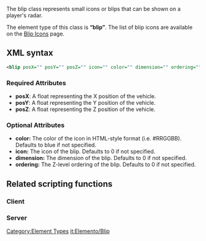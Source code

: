The blip class represents small icons or blips that can be shown on a player's radar.

The element type of this class is **“blip”**. The list of blip icons are available on the [Blip Icons](/docs/blip_icons.md "wikilink") page.

XML syntax
----------

``` xml
<blip posX="" posY="" posZ="" icon="" color="" dimension="" ordering=""/>
```

### Required Attributes

-   **posX**: A float representing the X position of the vehicle.
-   **posY**: A float representing the Y position of the vehicle.
-   **posZ**: A float representing the Z position of the vehicle.

### Optional Attributes

-   **color:** The color of the icon in HTML-style format (i.e. \#RRGGBB). Defaults to blue if not specified.
-   **icon:** The icon of the blip. Defaults to 0 if not specified.
-   **dimension:** The dimension of the blip. Defaults to 0 if not specified.
-   **ordering:** The Z-level ordering of the blip. Defaults to 0 if not specified.

Related scripting functions
---------------------------

### Client

### Server

[Category:Element Types](/docs/category-element_types.md "wikilink") [it:Elemento/Blip](/docs/it-elemento/blip.md "wikilink")
